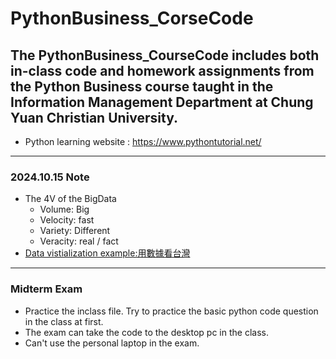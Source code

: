 # PythonBusiness_CorseCode
The PythonBusiness_CourseCode includes both in-class code and homework assignments from the Python Business course taught in the Information Management Department at Chung Yuan Christian University.
---
- Python learning website : https://www.pythontutorial.net/
---
### 2024.10.15 Note
- The 4V of the BigData
    - Volume: Big 
    - Velocity: fast
    - Variety: Different
    - Veracity: real / fact
- [Data vistialization example:用數據看台灣](https://www.taiwanstat.com/) 
---
### Midterm Exam
- Practice the inclass file. Try to practice the basic python code question in the class at first.
- The exam can take the code to the desktop pc in the class.
- Can't use the personal laptop in the exam.
